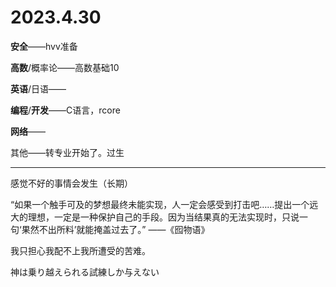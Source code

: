 # 2023.4.30

**安全**——hvv准备

**高数**/概率论——高数基础10

**英语**/日语——

**编程**/**开发**——C语言，rcore

**网络**——

其他——转专业开始了。过生

------

感觉不好的事情会发生（长期）

“如果一个触手可及的梦想最终未能实现，人一定会感受到打击吧……提出一个远大的理想，一定是一种保护自己的手段。因为当结果真的无法实现时，只说一句‘果然不出所料’就能掩盖过去了。” ——《囮物语》

我只担心我配不上我所遭受的苦难。

神は乗り越えられる試練しか与えない

